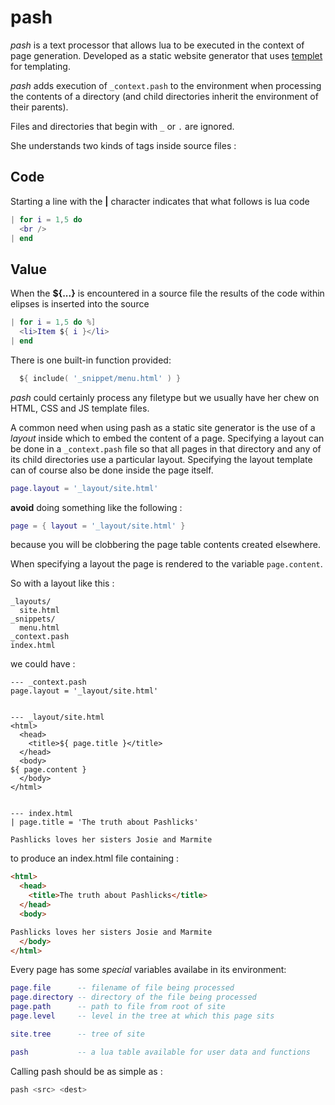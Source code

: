 pash
====

*pash* is a text processor that allows lua to be executed in 
the context of page generation. Developed as a static website 
generator that uses [templet](https://colberg.org/lua-templet) for templating.

*pash* adds execution of `_context.pash` to the environment 
when processing the contents of a directory (and child directories inherit
the environment of their parents).

Files and directories that begin with `_` or `.` are ignored.

She understands two kinds of tags inside source files :

Code
----
Starting a line with the **|** character indicates that what follows is lua code
``` lua
| for i = 1,5 do
  <br />
| end
```
  
Value
-----
When the **${...}** is encountered in a source file the results of the code within elipses is inserted into the source 
``` lua
| for i = 1,5 do %]
  <li>Item ${ i }</li>
| end
```
    
There is one built-in function provided:

``` lua
  ${ include( '_snippet/menu.html' ) }
```
      
*pash* could certainly process any filetype but we usually have her
chew on HTML, CSS and JS template files.
      
A common need when using pash as a static site generator
is the use of a _layout_ inside which to embed the
content of a page. Specifying a layout can be done in a `_context.pash`
file so that all pages in that directory and any of its child directories 
use a particular layout. Specifying the layout template can of course
also be done inside the page itself.
      
```lua
page.layout = '_layout/site.html'
```
      
**avoid** doing something like the following :
```lua
page = { layout = '_layout/site.html' }
```
because you will be clobbering the page table contents created elsewhere.
      
When specifying a layout the page is rendered to the variable `page.content`.
      
So with a layout like this :
      
```
_layouts/
  site.html
_snippets/
  menu.html
_context.pash
index.html
```
          
we could have :
```
--- _context.pash
page.layout = '_layout/site.html'

          
--- _layout/site.html
<html>
  <head>
    <title>${ page.title }</title>
  </head>
  <body>
${ page.content }
  </body>
</html>
              
              
--- index.html
| page.title = 'The truth about Pashlicks'
              
Pashlicks loves her sisters Josie and Marmite
```
              
to produce an index.html file containing :
```html
<html>
  <head>
    <title>The truth about Pashlicks</title>
  </head>
  <body>

Pashlicks loves her sisters Josie and Marmite
  </body>
</html>

```

Every page has some *special* variables availabe in its environment:

```lua
page.file      -- filename of file being processed
page.directory -- directory of the file being processed
page.path      -- path to file from root of site
page.level     -- level in the tree at which this page sits

site.tree      -- tree of site

pash           -- a lua table available for user data and functions
```
                
Calling pash should be as simple as :

```bash
pash <src> <dest>
```
